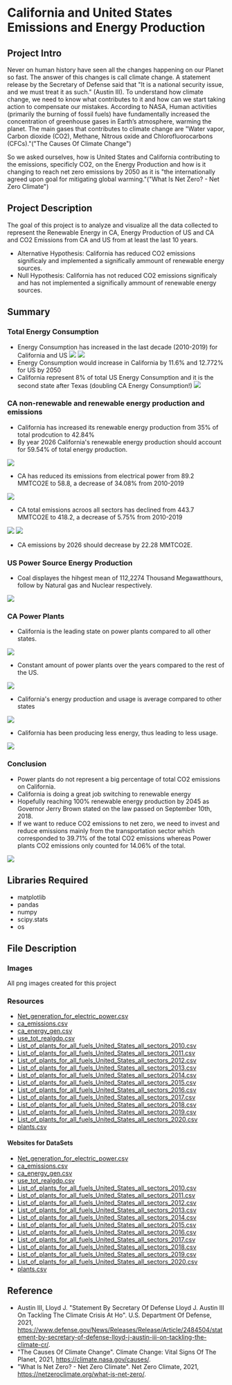 # California and United States Emissions and Energy Production

## Project Intro

Never on human history have seen all the changes happening on our Planet so fast. The answer of this changes is call climate change. A statement release by the Secretary of Defense
said that "It is a national security issue, and we must treat it as such." (Austin III).
To understand how climate change, we need to know what contributes to it and how can we start taking action to compensate our mistakes. According to NASA, Human activities (primarily the burning of fossil fuels) have fundamentally increased the concentration of greenhouse gases in Earth’s atmosphere, warming the planet.
The main gases that contributes to climate change are "Water vapor, Carbon dioxide (CO2), Methane, Nitrous oxide and Chlorofluorocarbons (CFCs)."("The Causes Of Climate Change")

So we asked ourselves, how is United States and California contributing to the emissions, specificly CO2, on the Energy Production and how is it changing to reach net zero emissions by 2050 as it is "the internationally agreed upon goal for mitigating global warming."("What Is Net Zero? - Net Zero Climate")

## Project Description

The goal of this project is to analyze and visualize all the data collected to represent the Renewable Energy in CA, Energy Production of US and CA and CO2 Emissions from CA and US from at least the last 10 years.

* Alternative Hypothesis: California has reduced CO2 emissions significaly and implemented a significally ammount of renewable energy sources.
* Null Hypothesis: California has not reduced CO2 emissions significaly and has not implemented a significally ammount of renewable energy sources.

## Summary
### Total Energy Consumption
* Energy Consumption has increased in the last decade (2010-2019) for California and US
![](https://github.com/DylanRCastillo/CA-US-Emissions-and-Energy-Production/blob/main/Images/Total%20Energy%20Usage%20in%20CA%20from%202010%20to%202019.png)
![](https://github.com/DylanRCastillo/CA-US-Emissions-and-Energy-Production/blob/main/Images/Total%20Energy%20Usage%20in%20US%20from%202010%20to%202019.png)
* Energy Consumption would increase in California by 11.6% and 12.772% for US by 2050
* California represent 8% of total US Energy Consumption and it is the second state after Texas (doubling CA Energy Consumption!)
![](https://github.com/DylanRCastillo/CA-US-Emissions-and-Energy-Production/blob/main/Images/Energy%20Consumption%20in%20US%20on%202019.png)

### CA non-renewable and renewable energy production and emissions
* California has increased its renewable energy production from 35% of total prodcution to 42.84%
* By year 2026 California's renewable energy production should account for 59.54% of total energy production.

![](https://github.com/DylanRCastillo/CA-US-Emissions-and-Energy-Production/blob/main/Images/ca_renew.png)
* CA has reduced its emissions from electrical power from 89.2 MMTCO2E to 58.8, a decrease of 34.08% from 2010-2019

![](https://github.com/DylanRCastillo/CA-US-Emissions-and-Energy-Production/blob/main/Images/ca_renew_vs_non.png)
* CA total emissions acroos all sectors has declined from 443.7 MMTCO2E to 418.2, a decrease of 5.75% from 2010-2019

![](https://github.com/DylanRCastillo/CA-US-Emissions-and-Energy-Production/blob/main/Images/ca_total_emissions.png)
![](https://github.com/DylanRCastillo/CA-US-Emissions-and-Energy-Production/blob/main/Images/ca_emissions.png)

* CA emissions by 2026 should decrease by 22.28 MMTCO2E.

### US Power Source Energy Production
* Coal displayes the hihgest mean of 112,2274 Thousand Megawatthours, follow by Natural gas and Nuclear respectively.

![](https://github.com/DylanRCastillo/CA-US-Emissions-and-Energy-Production/blob/main/Images/Box-Plot%20U.S.%20Energy%20Production%20Years%202010-2020.png)
### CA Power Plants
* California is the leading state on power plants compared to all other states.

![](https://github.com/DylanRCastillo/CA-US-Emissions-and-Energy-Production/blob/main/Images/Number_of_PowerPlants_per_State.png)
* Constant amount of power plants over the years compared to the rest of the US.

![](https://github.com/DylanRCastillo/CA-US-Emissions-and-Energy-Production/blob/main/Images/CA_Percents.png)
* California's energy production and usage is average compared to other states

![](https://github.com/DylanRCastillo/CA-US-Emissions-and-Energy-Production/blob/main/Images/CAvsUSA_Percent_Utilized.png)
* California has been producing less energy, thus leading to less usage.

![](https://github.com/DylanRCastillo/CA-US-Emissions-and-Energy-Production/blob/main/Images/Energy%20Generated_vs_Utilized.png)
### Conclusion
* Power plants do not represent a big percentage of total CO2 emissions on California.
* California is doing a great job switching to renewable energy
* Hopefully reaching 100% renewable energy production by 2045 as Governor Jerry Brown stated on the law passed on September 10th, 2018.
* If we want to reduce CO2 emissions to net zero, we need to invest and reduce emissions mainly from the transportation sector which corresponded to 39.71% of the total CO2 emissions whereas Power plants CO2 emissions only counted for 14.06% of the total.

![](https://github.com/DylanRCastillo/CA-US-Emissions-and-Energy-Production/blob/main/Images/ca_emissions_decrease.png)

## Libraries Required
* matplotlib
* pandas
* numpy
* scipy.stats
* os

## File Description
### Images
All png images created for this project
### Resources
* [Net_generation_for_electric_power.csv](https://github.com/DylanRCastillo/CA-US-Emissions-and-Energy-Production/blob/main/Resources/Net_generation_for_electric_power.csv)
* [ca_emissions.csv](https://github.com/DylanRCastillo/CA-US-Emissions-and-Energy-Production/blob/main/Resources/ca_emissions.csv)
* [ca_energy_gen.csv](https://github.com/DylanRCastillo/CA-US-Emissions-and-Energy-Production/blob/main/Resources/ca_energy_gen.csv)
* [use_tot_realgdp.csv](https://github.com/DylanRCastillo/CA-US-Emissions-and-Energy-Production/tree/main/Resources#:~:text=1%20hour%20ago-,use_tot_realgdp.csv,-Merging%20and%20cleaning)
* [List_of_plants_for_all_fuels_United_States_all_sectors_2010.csv](https://github.com/DylanRCastillo/CA-US-Emissions-and-Energy-Production/blob/main/Resources/List_of_plants_for_all_fuels_United_States_all_sectors_2010.csv)
* [List_of_plants_for_all_fuels_United_States_all_sectors_2011.csv](https://github.com/DylanRCastillo/CA-US-Emissions-and-Energy-Production/blob/main/Resources/List_of_plants_for_all_fuels_United_States_all_sectors_2011.csv)
* [List_of_plants_for_all_fuels_United_States_all_sectors_2012.csv](https://github.com/DylanRCastillo/CA-US-Emissions-and-Energy-Production/blob/main/Resources/List_of_plants_for_all_fuels_United_States_all_sectors_2012.csv)
* [List_of_plants_for_all_fuels_United_States_all_sectors_2013.csv](https://github.com/DylanRCastillo/CA-US-Emissions-and-Energy-Production/blob/main/Resources/List_of_plants_for_all_fuels_United_States_all_sectors_2013.csv)
* [List_of_plants_for_all_fuels_United_States_all_sectors_2014.csv](https://github.com/DylanRCastillo/CA-US-Emissions-and-Energy-Production/blob/main/Resources/List_of_plants_for_all_fuels_United_States_all_sectors_2014.csv)
* [List_of_plants_for_all_fuels_United_States_all_sectors_2015.csv](https://github.com/DylanRCastillo/CA-US-Emissions-and-Energy-Production/blob/main/Resources/List_of_plants_for_all_fuels_United_States_all_sectors_2015.csv)
* [List_of_plants_for_all_fuels_United_States_all_sectors_2016.csv](https://github.com/DylanRCastillo/CA-US-Emissions-and-Energy-Production/blob/main/Resources/List_of_plants_for_all_fuels_United_States_all_sectors_2016.csv)
* [List_of_plants_for_all_fuels_United_States_all_sectors_2017.csv](https://github.com/DylanRCastillo/CA-US-Emissions-and-Energy-Production/blob/main/Resources/List_of_plants_for_all_fuels_United_States_all_sectors_2017.csv)
* [List_of_plants_for_all_fuels_United_States_all_sectors_2018.csv](https://github.com/DylanRCastillo/CA-US-Emissions-and-Energy-Production/blob/main/Resources/List_of_plants_for_all_fuels_United_States_all_sectors_2018.csv)
* [List_of_plants_for_all_fuels_United_States_all_sectors_2019.csv](https://github.com/DylanRCastillo/CA-US-Emissions-and-Energy-Production/blob/main/Resources/List_of_plants_for_all_fuels_United_States_all_sectors_2019.csv)
* [List_of_plants_for_all_fuels_United_States_all_sectors_2020.csv](https://github.com/DylanRCastillo/CA-US-Emissions-and-Energy-Production/blob/main/Resources/List_of_plants_for_all_fuels_United_States_all_sectors_2020.csv)
* [plants.csv](https://github.com/DylanRCastillo/CA-US-Emissions-and-Energy-Production/blob/main/Resources/plants.csv)

#### Websites for DataSets
* [Net_generation_for_electric_power.csv](https://www.eia.gov/electricity/monthly/)
* [ca_emissions.csv](https://www.energy.ca.gov/data-reports/energy-almanac/california-electricity-data/california-electrical-energy-generation)
* [ca_energy_gen.csv](https://www.energy.ca.gov/data-reports/energy-almanac/california-electricity-data/california-electrical-energy-generation)
* [use_tot_realgdp.csv](https://www.eia.gov/state/seds/seds-data-complete.php?sid=CA#StatisticsIndicators)
* [List_of_plants_for_all_fuels_United_States_all_sectors_2010.csv](https://www.eia.gov/electricity/data/browser/#/topic/1?agg=2,0,1&fuel=vtvv&geo=000000000004&sec=008&freq=M&datecode=201206&rtype=s&pin=&rse=0&maptype=0&ltype=pin&ctype=linechart&end=202106&start=200101)
* [List_of_plants_for_all_fuels_United_States_all_sectors_2011.csv](https://www.eia.gov/electricity/data/browser/#/topic/1?agg=2,0,1&fuel=vtvv&geo=000000000004&sec=008&freq=M&datecode=201206&rtype=s&pin=&rse=0&maptype=0&ltype=pin&ctype=linechart&end=202106&start=200101)
* [List_of_plants_for_all_fuels_United_States_all_sectors_2012.csv](https://www.eia.gov/electricity/data/browser/#/topic/1?agg=2,0,1&fuel=vtvv&geo=000000000004&sec=008&freq=M&datecode=201206&rtype=s&pin=&rse=0&maptype=0&ltype=pin&ctype=linechart&end=202106&start=200101)
* [List_of_plants_for_all_fuels_United_States_all_sectors_2013.csv](https://www.eia.gov/electricity/data/browser/#/topic/1?agg=2,0,1&fuel=vtvv&geo=000000000004&sec=008&freq=M&datecode=201206&rtype=s&pin=&rse=0&maptype=0&ltype=pin&ctype=linechart&end=202106&start=200101)
* [List_of_plants_for_all_fuels_United_States_all_sectors_2014.csv](https://www.eia.gov/electricity/data/browser/#/topic/1?agg=2,0,1&fuel=vtvv&geo=000000000004&sec=008&freq=M&datecode=201206&rtype=s&pin=&rse=0&maptype=0&ltype=pin&ctype=linechart&end=202106&start=200101)
* [List_of_plants_for_all_fuels_United_States_all_sectors_2015.csv](https://www.eia.gov/electricity/data/browser/#/topic/1?agg=2,0,1&fuel=vtvv&geo=000000000004&sec=008&freq=M&datecode=201206&rtype=s&pin=&rse=0&maptype=0&ltype=pin&ctype=linechart&end=202106&start=200101)
* [List_of_plants_for_all_fuels_United_States_all_sectors_2016.csv](https://www.eia.gov/electricity/data/browser/#/topic/1?agg=2,0,1&fuel=vtvv&geo=000000000004&sec=008&freq=M&datecode=201206&rtype=s&pin=&rse=0&maptype=0&ltype=pin&ctype=linechart&end=202106&start=200101)
* [List_of_plants_for_all_fuels_United_States_all_sectors_2017.csv](https://www.eia.gov/electricity/data/browser/#/topic/1?agg=2,0,1&fuel=vtvv&geo=000000000004&sec=008&freq=M&datecode=201206&rtype=s&pin=&rse=0&maptype=0&ltype=pin&ctype=linechart&end=202106&start=200101)
* [List_of_plants_for_all_fuels_United_States_all_sectors_2018.csv](https://www.eia.gov/electricity/data/browser/#/topic/1?agg=2,0,1&fuel=vtvv&geo=000000000004&sec=008&freq=M&datecode=201206&rtype=s&pin=&rse=0&maptype=0&ltype=pin&ctype=linechart&end=202106&start=200101)
* [List_of_plants_for_all_fuels_United_States_all_sectors_2019.csv](https://www.eia.gov/electricity/data/browser/#/topic/1?agg=2,0,1&fuel=vtvv&geo=000000000004&sec=008&freq=M&datecode=201206&rtype=s&pin=&rse=0&maptype=0&ltype=pin&ctype=linechart&end=202106&start=200101)
* [List_of_plants_for_all_fuels_United_States_all_sectors_2020.csv](https://www.eia.gov/electricity/data/browser/#/topic/1?agg=2,0,1&fuel=vtvv&geo=000000000004&sec=008&freq=M&datecode=201206&rtype=s&pin=&rse=0&maptype=0&ltype=pin&ctype=linechart&end=202106&start=200101)
* [plants.csv](https://www.kaggle.com/la-times/california-electricity-capacity)

## Reference
* Austin III, Lloyd J. "Statement By Secretary Of Defense Lloyd J. Austin III On Tackling The Climate Crisis At Ho". U.S. Department Of Defense, 2021, https://www.defense.gov/News/Releases/Release/Article/2484504/statement-by-secretary-of-defense-lloyd-j-austin-iii-on-tackling-the-climate-cr/.
* "The Causes Of Climate Change". Climate Change: Vital Signs Of The Planet, 2021, https://climate.nasa.gov/causes/.
* "What Is Net Zero? - Net Zero Climate". Net Zero Climate, 2021, https://netzeroclimate.org/what-is-net-zero/.
